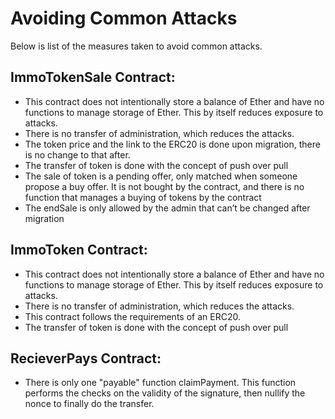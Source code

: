 # Avoiding Common Attacks

Below is list of the measures taken to avoid common attacks.

## ImmoTokenSale Contract:

- This contract does not intentionally store a balance of Ether and have no functions to manage storage of Ether. This by itself reduces exposure to attacks.
- There is no transfer of administration, which reduces the attacks.
- The token price and the link to the ERC20 is done upon migration, there is no change to that after.
- The transfer of token is done with the concept of push over pull
- The sale of token is a pending offer, only matched when someone propose a buy offer. It is not bought by the contract, and there is no function that manages a buying of tokens by the contract
- The endSale is only allowed by the admin that can’t be changed after migration

## ImmoToken Contract:

- This contract does not intentionally store a balance of Ether and have no functions to manage storage of Ether. This by itself reduces exposure to attacks.
- There is no transfer of administration, which reduces the attacks.
- This contract follows the requirements of an ERC20.
- The transfer of token is done with the concept of push over pull

## RecieverPays Contract:

- There is only one "payable" function claimPayment. This function performs the checks on the validity of the signature, then nullify the nonce to finally do the transfer.
